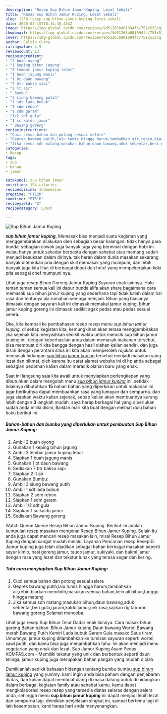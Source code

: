 ```yaml
---
description: "Resep Sup Bihun Jamur Kuping, Lezat Sekali"
title: "Resep Sup Bihun Jamur Kuping, Lezat Sekali"
slug: 1258-resep-sup-bihun-jamur-kuping-lezat-sekali
date: 2020-07-15T18:14:38.463Z
image: https://img-global.cpcdn.com/recipes/9d51263b801094fc/751x532cq70/sup-bihun-jamur-kuping-foto-resep-utama.jpg
thumbnail: https://img-global.cpcdn.com/recipes/9d51263b801094fc/751x532cq70/sup-bihun-jamur-kuping-foto-resep-utama.jpg
cover: https://img-global.cpcdn.com/recipes/9d51263b801094fc/751x532cq70/sup-bihun-jamur-kuping-foto-resep-utama.jpg
author: Calvin Curry
ratingvalue: 4.9
reviewcount: 13
recipeingredient:
- "2 buah oyong"
- "1 keping bihun jagung"
- "3 lembar jamur kuping lebar"
- "1 buah jagung manis"
- "1 bt daun bawang"
- "7 btr bakso sapi"
- "2 lt air"
- " Bumbu"
- "3 siung bawang putih"
- "1 sdt lada bubuk"
- "2 sdm rebon"
- "1 sdm garam"
- "1/2 sdt gula"
- "1 sc kaldu jamur"
- " Bawang goreng"
recipeinstructions:
- "Cuci semua bahan dan potong sesuai selera"
- "Geprek bawang putih,lalu tumis hingga harum,tambahkan air,rebin,biarkan mendidih,masukan semua bahan,kecuali bihun,tunggu hingga matang"
- "Jika semua sdh matang,masukan bihun,daun bawang,aduk sebentar,beri gula,garam,kaldu jamur,cek rasa,sajikan dg taburan bawang goreng.Selamat mencoba."
categories:
- Resep
tags:
- sup
- bihun
- jamur

katakunci: sup bihun jamur 
nutrition: 154 calories
recipecuisine: Indonesian
preptime: "PT12M"
cooktime: "PT51M"
recipeyield: "2"
recipecategory: Lunch

---
```



![Sup Bihun Jamur Kuping](https://img-global.cpcdn.com/recipes/9d51263b801094fc/751x532cq70/sup-bihun-jamur-kuping-foto-resep-utama.jpg)

<b><i>sup bihun jamur kuping</i></b>, Memasak bisa menjadi suatu kegiatan yang menggembirakan dilakukan oleh sebagian besar kalangan. tidak hanya para bunda, sebagian cowok juga banyak juga yang berminat dengan hobi ini. walau hanya untuk sekedar berpesta dengan sahabat atau memang sudah menjadi kesukaan dalam dirinya. tak heran dalam dunia masakan sekarang banyak ditemukan pria dengan skill memasak yang mumpuni, dan lebih banyak juga kita lihat di berbagai depot dan hotel yang mempekerjakan koki pria sebagai chef mumpuni nya.

Lihat juga resep Bihun Goreng Jamur Kuping Sayuran enak lainnya. Halo teman teman semua.kali ini dapur bunda alifa akan share bagaimana cara memasak sup bihun jamur kuping yang sederhana tapi tidak kalah dalam hal rasa dan tentunya ala rumahan.semoga menjadi. Bihun yang biasanya dimasak dengan sayuran kali ini dimasak memakai jamur kuping, bihun jamur kuping goreng ini dimasak sedikit agak pedas atau pedas sesuai selera.

Oke, kita kembali ke pembahasan resep resep menu <i>sup bihun jamur kuping</i>. di setiap kegiatan kita, kemungkinan akan terasa menggembirakan jika sejenak kita menyisihkan sedikit waktu untuk meracik sup bihun jamur kuping ini. dengan keberhasilan anda dalam memasak makanan tersebut, bisa membuat diri kita bangga dengan hasil olahan kalian sendiri. dan juga disini dengan perantara situs ini kita akan memperoleh rujukan untuk memasak hidangan <u>sup bihun jamur kuping</u> tersebut menjadi masakan yang lezat dan nikmat, oleh karena itu catat alamat website ini di hp anda sebagai sebagian pedoman kalian dalam meracik olahan baru yang enak.


Saat ini langsung saja kita awali untuk menyiapkan perlengkapan yang dibutuhkan dalam mengolah menu <u><i>sup bihun jamur kuping</i></u> ini. setidak tidaknya dibutuhkan <b>15</b> bahan bahan yang diperlukan untuk makanan ini. agar berikutnya dapat membuahkan rasa yang lumayan dan sempurna. dan juga siapkan waktu kalian sejenak, sebab kalian akan membuatnya kurang lebih dengan <b>3</b> langkah mudah. saya harap berbagai hal yang diperlukan sudah anda miliki disini, Baiklah mari kita buat dengan melihat dulu bahan baku berikut ini.

<!--inarticleads1-->

##### Bahan-bahan dan bumbu yang diperlukan untuk pembuatan Sup Bihun Jamur Kuping:

1. Ambil 2 buah oyong
1. Gunakan 1 keping bihun jagung
1. Ambil 3 lembar jamur kuping lebar
1. Siapkan 1 buah jagung manis
1. Gunakan 1 bt daun bawang
1. Sediakan 7 btr bakso sapi
1. Siapkan 2 lt air
1. Gunakan  Bumbu:
1. Ambil 3 siung bawang putih
1. Ambil 1 sdt lada bubuk
1. Siapkan 2 sdm rebon
1. Siapkan 1 sdm garam
1. Ambil 1/2 sdt gula
1. Siapkan 1 sc kaldu jamur
1. Sediakan  Bawang goreng


Watch Queue Queue Resep Bihun Jamur Kuping. Berikut ini adalah kumpulan resep masakan mengenai Resep Bihun Jamur Kuping. Selain itu anda juga dapat mencari resep masakan lain, misal Resep Bihun Jamur Kuping dengan sangat mudah melalui Layanan Pencarian resep ResepID. Jamur kuping juga telah dijadikan sebagai bahan berbagai masakan seperti sayur kimlo, nasi goreng jamur, tauco jamur, sukiyaki, dan bakmi jamur dengan rasa yang lezat dan tekstur lunak yang terasa segar dan kering. 

<!--inarticleads2-->

##### Tata cara menyiapkan Sup Bihun Jamur Kuping:

1. Cuci semua bahan dan potong sesuai selera
1. Geprek bawang putih,lalu tumis hingga harum,tambahkan air,rebin,biarkan mendidih,masukan semua bahan,kecuali bihun,tunggu hingga matang
1. Jika semua sdh matang,masukan bihun,daun bawang,aduk sebentar,beri gula,garam,kaldu jamur,cek rasa,sajikan dg taburan bawang goreng.Selamat mencoba.


Lihat juga resep Sup Bihun Telur Dadar enak lainnya. Cara masak bihun goreng Bahan bahan: Bihun Jamur kuping Daun bawang Wortel Bawang merah Bawang Putih Kemiri Lada bubuk Garam Gula masako Saus tiram. Umumnya, jamur kuping ditambahkan ke tumisan sayuran seperti wortel, sawi putih, dan kamu bisa juga menambahkan tahu. Ini akan menjadi menu vegetarian yang enak dan lezat. Sup Jamur Kuping Asam Pedas KOMPAS.com - Memiliki tekstur yang unik dan berbentuk seperti daun telinga, jamur kuping juga merupakan bahan pangan yang mudah diolah. 

Demikianlah sedikit bahasan hidangan tentang bumbu bumbu <u>sup bihun jamur kuping</u> yang yummy. kami ingin anda bisa paham dengan penjabaran diatas, dan kalian dapat membuat ulang di masa datang untuk di hidangkan dalam berbagai kegiatan family atau sahabat kamu. kamu dapat mengkolaborasi resep resep yang tersedia diatas selaras dengan selera anda, sehingga menu <b>sup bihun jamur kuping</b> ini dapat menjadi lebih lezat dan sempurna lagi. demikian penjelasan singkat ini, sampai bertemu lagi di lain kesempatan. kami harap hari anda menyenangkan.
